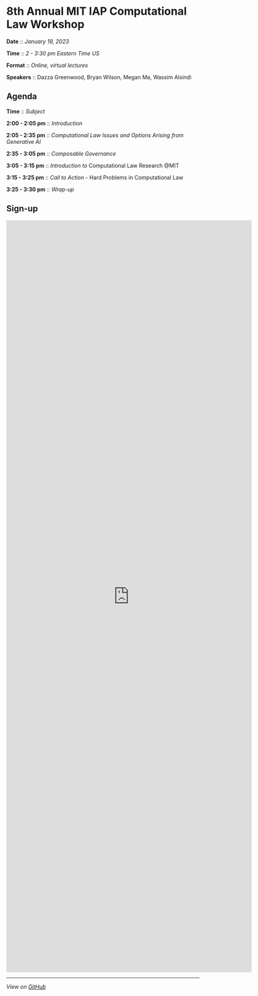 # 8th Annual MIT IAP Computational Law Workshop

**Date** :: *January 19, 2023*

**Time** :: *2 - 3:30 pm Eastern Time US*

**Format** :: *Online, virtual lectures*

**Speakers** :: Dazza Greenwood, Bryan Wilson, Megan Ma, Wassim Alsindi

## Agenda
**Time** :: *Subject*

**2:00 - 2:05 pm** :: *Introduction*

**2:05 - 2:35 pm** :: *Computational Law Issues and Options Arising from Generative AI*

**2:35 - 3:05 pm** :: *Composable Governance*

**3:05 - 3:15 pm** :: *Introduction to* Computational Law Research @MIT

**3:15 - 3:25 pm** :: *Call to Action* - Hard Problems in Computational Law

**3:25 - 3:30 pm** :: *Wrap-up*

## Sign-up
<iframe src="https://docs.google.com/forms/d/e/1FAIpQLScbH7sPx8hecZWcrb9t7C0pI1ik2qw6wWxv2K9paUrn5nYvmg/viewform?embedded=true" width="640" height="1957" frameborder="0" marginheight="0" marginwidth="0">Loading…</iframe>


-------------------------------------------------------------------

*View on [GitHub](https://github.com/mitmedialab/2023-MIT-IAP-ComputationalLaw/)*
